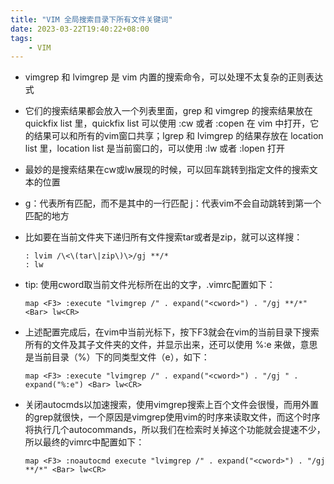 ```yaml
---
title: "VIM 全局搜索目录下所有文件关键词"
date: 2023-03-22T19:40:22+08:00
tags:
    - VIM
---
```


- vimgrep 和 lvimgrep 是 vim 内置的搜索命令，可以处理不太复杂的正则表达式

- 它们的搜索结果都会放入一个列表里面，grep 和 vimgrep 的搜索结果放在 quickfix list 里，quickfix list 可以使用 :cw 或者 :copen 在 vim 中打开，它的结果可以和所有的vim窗口共享；lgrep 和 lvimgrep 的结果存放在 location list 里，location list 是当前窗口的，可以使用 :lw 或者 :lopen 打开

- 最妙的是搜索结果在cw或lw展现的时候，可以回车跳转到指定文件的搜索文本的位置

- g：代表所有匹配，而不是其中的一行匹配 j：代表vim不会自动跳转到第一个匹配的地方

- 比如要在当前文件夹下递归所有文件搜索tar或者是zip，就可以这样搜：
    
    ```vim
    : lvim /\<\(tar\|zip\)\>/gj **/*
    : lw
    ```
    
- tip: 使用cword取当前文件光标所在出的文字，.vimrc配置如下：

    ```vim
    map <F3> :execute "lvimgrep /" . expand("<cword>") . "/gj **/*" <Bar> lw<CR>
    ```
    
- 上述配置完成后，在vim中当前光标下，按下F3就会在vim的当前目录下搜索所有的文件及其子文件夹的文件，并显示出来，还可以使用 %:e 来做，意思是当前目录（%）下的同类型文件（e），如下：
    
    ```vim
    map <F3> :execute "lvimgrep /" . expand("<cword>") . "/gj " . expand("%:e") <Bar> lw<CR>
    ```

- 关闭autocmds以加速搜索，使用vimgrep搜索上百个文件会很慢，而用外置的grep就很快，一个原因是vimgrep使用vim的时序来读取文件，而这个时序将执行几个autocommands，所以我们在检索时关掉这个功能就会提速不少，所以最终的vimrc中配置如下：

    ```vim
    map <F3> :noautocmd execute "lvimgrep /" . expand("<cword>") . "/gj **/*" <Bar> lw<CR>
    ```
